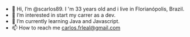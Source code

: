 - 👋 Hi, I’m @scarlos89. I 'm 33 years old and i live in Florianópolis, Brazil.
- 👀 I’m interested in start my carrer as a dev.
- 🌱 I’m currently learning Java and Javascript.
- 📫 How to reach me carlos.frleal@gmail.com

<!---
scarlos89/scarlos89 is a ✨ special ✨ repository because its `README.md` (this file) appears on your GitHub profile.
You can click the Preview link to take a look at your changes.
--->
